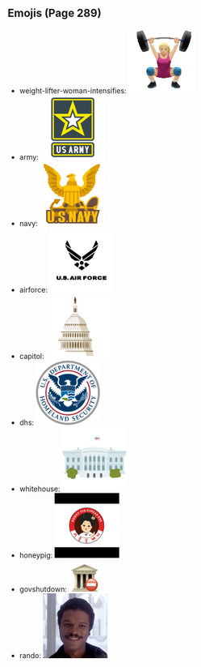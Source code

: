 
## Emojis (Page 289)

* weight-lifter-woman-intensifies: ![weight-lifter-woman-intensifies](output/weight-lifter-woman-intensifies.gif)
* army: ![army](output/army.png)
* navy: ![navy](output/navy.png)
* airforce: ![airforce](output/airforce.png)
* capitol: ![capitol](output/capitol.png)
* dhs: ![dhs](output/dhs.png)
* whitehouse: ![whitehouse](output/whitehouse.png)
* honeypig: ![honeypig](output/honeypig.jpg)
* govshutdown: ![govshutdown](output/govshutdown.png)
* rando: ![rando](output/rando.jpg)
